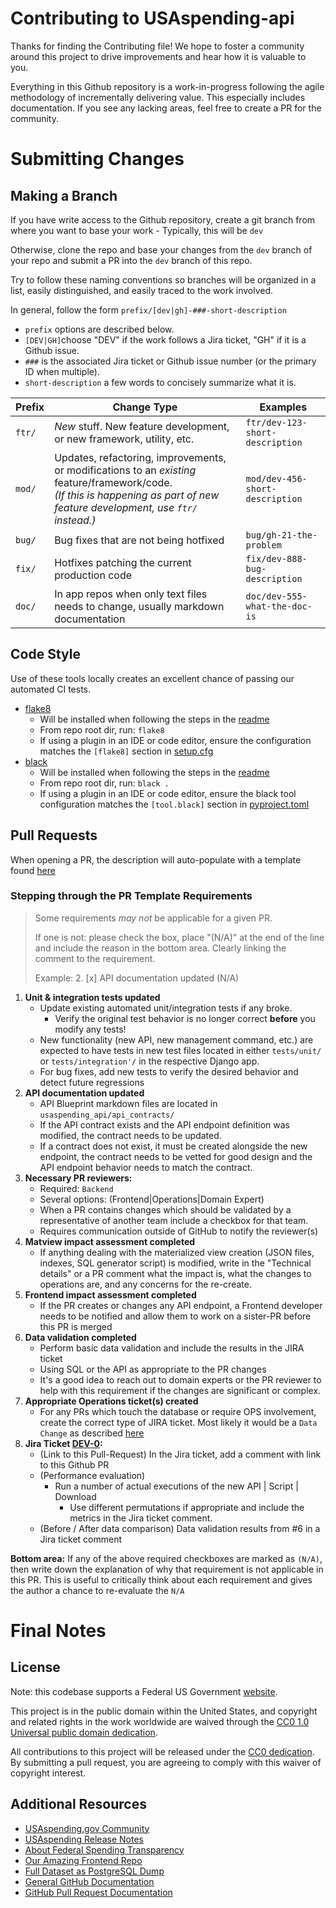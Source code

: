 # Contributing to USAspending-api
Thanks for finding the Contributing file! We hope to foster a community around this project to drive improvements and hear how it is valuable to you.

Everything in this Github repository is a work-in-progress following the agile methodology of incrementally delivering value. This especially includes documentation. If you see any lacking areas, feel free to create a PR for the community.

# Submitting Changes

## Making a Branch
If you have write access to the Github repository, create a git branch from where you want to base your work
    - Typically, this will be `dev`

Otherwise, clone the repo and base your changes from the `dev` branch of your repo and submit a PR into the `dev` branch of this repo.

Try to follow these naming conventions so branches will be organized in a list, easily distinguished, and easily traced to the work involved.

In general, follow the form `prefix/[dev|gh]-###-short-description`

* `prefix` options are described below.
* `[DEV|GH]`choose "DEV" if the work follows a Jira ticket, "GH" if it is a Github issue.
* `###` is the associated Jira ticket or Github issue number (or the primary ID when multiple).
* `short-description` a few words to concisely summarize what it is.

Prefix|Change Type|Examples
------|-----------|--------
`ftr/`|_New_ stuff. New feature development, or new framework, utility, etc.|`ftr/dev-123-short-description`
`mod/`|Updates, refactoring, improvements, or modifications to an _existing_ feature/framework/code. <br/>_(If this is happening as part of new feature development, use `ftr/` instead.)_|`mod/dev-456-short-description`
`bug/`|Bug fixes that are not being hotfixed|`bug/gh-21-the-problem`
`fix/`|Hotfixes patching the current production code|`fix/dev-888-bug-description`
`doc/`|In app repos when only text files needs to change, usually markdown documentation|`doc/dev-555-what-the-doc-is`


## Code Style
Use of these tools locally creates an excellent chance of passing our automated CI tests.
* [flake8](http://flake8.pycqa.org/en/latest/index.html#)
    * Will be installed when following the steps in the [readme](README.md)
    * From repo root dir, run: `flake8`
    * If using a plugin in an IDE or code editor, ensure the configuration matches the `[flake8]` section in [setup.cfg](setup.cfg)
* [black](https://github.com/python/black)
    * Will be installed when following the steps in the [readme](README.md)
    * From repo root dir, run: `black .`
    * If using a plugin in an IDE or code editor, ensure the black tool configuration matches the `[tool.black]` section in [pyproject.toml](pyproject.toml)

## Pull Requests
When opening a PR, the description will auto-populate with a template found [here](.github/pull_request_template.md)

### Stepping through the PR Template Requirements

> Some requirements _may not_ be applicable for a given PR.
>
> If one is not: please check the box, place "(N/A)" at the end of the line and include the reason in the bottom area. Clearly linking the comment to the requirement.
>
> Example: 2. [x] API documentation updated (N/A)

1. **Unit & integration tests updated**
    - Update existing automated unit/integration tests if any broke.
        - Verify the original test behavior is no longer correct **before** you modify any tests!
    - New functionality (new API, new management command, etc.) are expected to have tests in new test files located in either `tests/unit/` or `tests/integration'/` in the respective Django app.
    - For bug fixes, add new tests to verify the desired behavior and detect future regressions
2. **API documentation updated**
    - API Blueprint markdown files are located in `usaspending_api/api_contracts/`
    - If the API contract exists and the API endpoint definition was modified, the contract needs to be updated.
    - If a contract does not exist, it must be created alongside the new endpoint, the contract needs to be vetted for good design and the API endpoint behavior needs to match the contract.
3. **Necessary PR reviewers:**
    - Required: `Backend`
    - Several options: (Frontend|Operations|Domain Expert)
    - When a PR contains changes which should be validated by a representative of another team include a checkbox for that team.
    - Requires communication outside of GitHub to notify the reviewer(s)
4. **Matview impact assessment completed**
    - If anything dealing with the materialized view creation (JSON files, indexes, SQL generator script) is modified, write in the "Technical details" or a PR comment what the impact is, what the changes to operations are, and any concerns for the re-create.
5. **Frontend impact assessment completed**
    - If the PR creates or changes any API endpoint, a Frontend developer needs to be notified and allow them to work on a sister-PR before this PR is merged
6. **Data validation completed**
    - Perform basic data validation and include the results in the JIRA ticket
    - Using SQL or the API as appropriate to the PR changes
    - It's a good idea to reach out to domain experts or the PR reviewer to help with this requirement if the changes are significant or complex.
7. **Appropriate Operations ticket(s) created**
    - For any PRs which touch the database or require OPS involvement, create the correct type of JIRA ticket. Most likely it would be a `Data Change` as described [here](/Operations/Data%20Management/Production%20Data%20Change%20Process.md)
8. **Jira Ticket [DEV-0](https://federal-spending-transparency.atlassian.net/browse/DEV-0):**
    - (Link to this Pull-Request) In the Jira ticket, add a comment with link to this Github PR
    - (Performance evaluation)
        - Run a number of actual executions of the new API | Script | Download
            -  Use different permutations if appropriate and include the metrics in the Jira ticket comment.
    - (Before / After data comparison) Data validation results from #6 in a Jira ticket comment

**Bottom area:**
If any of the above required checkboxes are marked as `(N/A)`, then write down the explanation of why that requirement is not applicable in this PR. This is useful to critically think about each requirement and gives the author a chance to re-evaluate the `N/A`


# Final Notes

## License
Note: this codebase supports a Federal US Government [website](https://www.usaspending.gov).

This project is in the public domain within the United States, and copyright and related rights in the work worldwide are waived through the [CC0 1.0 Universal public domain dedication](https://creativecommons.org/publicdomain/zero/1.0/legalcode).

All contributions to this project will be released under the [CC0 dedication](LICENSE). By submitting a pull request, you are agreeing to comply with this waiver of copyright interest.

## Additional Resources
- [USAspending.gov Community](https://usaspending-help.zendesk.com/hc/en-us/community/topics)
- [USAspending Release Notes](https://github.com/fedspendingtransparency/usaspending-website/wiki)
- [About Federal Spending Transparency](http://fedspendingtransparency.github.io/)
- [Our Amazing Frontend Repo](https://github.com/fedspendingtransparency/usaspending-website)
- [Full Dataset as PostgreSQL Dump](https://files.usaspending.gov/database_download/)
- [General GitHub Documentation](https://help.github.com/)
- [GitHub Pull Request Documentation](https://help.github.com/articles/creating-a-pull-request/)
